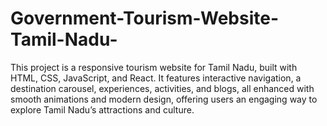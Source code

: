 # Government-Tourism-Website-Tamil-Nadu-
This project is a responsive tourism website for Tamil Nadu, built with HTML, CSS, JavaScript, and React. It features interactive navigation, a destination carousel, experiences, activities, and blogs, all enhanced with smooth animations and modern design, offering users an engaging way to explore Tamil Nadu’s attractions and culture.
